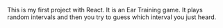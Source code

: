 This is my first project with React. It is an Ear Training game. It plays random intervals and then you try to guess which interval you just heard.
